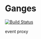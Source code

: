 # Ganges

[![Build Status](https://travis-ci.org/Enapiuz/Ganges.svg?branch=master)](https://travis-ci.org/Enapiuz/Ganges)

event proxy